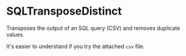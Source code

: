 # SQLTransposeDistinct
Transposes the output of an SQL query (CSV) and removes duplicate values.

It's easier to understand if you try the attached `csv` file.
